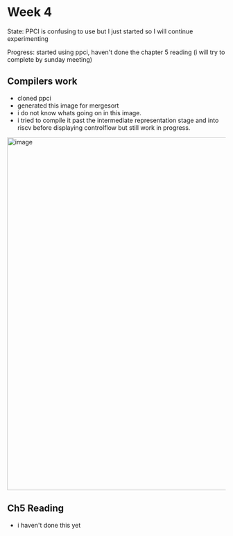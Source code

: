 # Week 4

State: PPCI is confusing to use but I just started so I will continue experimenting 

Progress: started using ppci, haven't done the chapter 5 reading (i will try to complete by sunday meeting)

## Compilers work

- cloned ppci
- generated this image for mergesort
- i do not know whats going on in this image.
- i tried to compile it past the intermediate representation stage and into riscv before displaying controlflow but still work in progress.
<img width="1921" height="813" alt="image" src="[https://github.com/user-attachments/assets/2b54f552-eb87-4879-9cee-9f648fa0f104](https://github.com/Purdue-SoCET/gpu-design-logs/blob/main/Fall-2025/Pranav-Bantval/images/mergesort_cfg.png)" />


## Ch5 Reading
- i haven't done this yet

